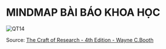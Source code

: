 # MINDMAP BÀI BÁO KHOA HỌC
![QT14](https://github.com/Jasper-Duong/CS519.L21.KHCL/blob/main/BT%20Bu%E1%BB%95i%202/image/QT14.jpg)

Source: [The Craft of Research - 4th Edition - Wayne C.Booth](https://press.uchicago.edu/ucp/books/book/chicago/C/bo23521678.html)


